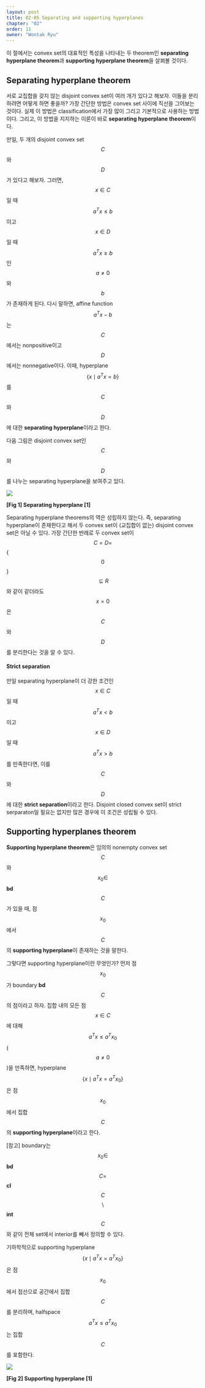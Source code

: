 ```yaml
---
layout: post
title: 02-05 Separating and supporting hyperplanes
chapter: "02"
order: 11
owner: "Wontak Ryu"
---
```


이 절에서는 convex set의 대표적인 특성을 나타내는 두 theorem인 **separating hyperplane theorem**과 **supporting hyperplane theorem**을 살펴볼 것이다.

## Separating hyperplane theorem
서로 교집합을 갖지 않는 disjoint convex set이 여러 개가 있다고 해보자. 이들을 분리하려면 어떻게 하면 좋을까? 가장 간단한 방법은 convex set 사이에 직선을 그어보는 것이다. 실제 이 방법은 classification에서 가장 많이 그리고 기본적으로 사용하는 방법이다. 그리고, 이 방법을 지지하는 이론이 바로 **separating hyperplane theorem**이다. 

만일, 두 개의 disjoint convex set $$C$$와 $$D$$가 있다고 해보자. 그러면, $$x \in C$$일 때  $$a^T x \le b$$이고 $$x \in D$$일 때  $$a^T x \ge b$$인 $$a \ne 0$$와 $$b$$가 존재하게 된다. 다시 말하면, affine function $$a^T x -  b$$는 $$C$$에서는 nonpositive이고 $$D$$에서는 nonnegative이다. 이때, hyperplane $$ \{ x \mid a^T x =  b\}$$를 $$C$$와 $$D$$에 대한 **separating hyperplane**이라고 한다.

다음 그림은 disjoint convex set인 $$C$$와 $$D$$를 나누는 separating hyperplane을 보여주고 있다.


![](https://wikidocs.net/images/page/17374/02.05_01_Seperating_hyperplan_theorem.PNG)

**[Fig 1] Separating hyperplane [1]**

Separating hyperplane theorems의 역은 성립하지 않는다. 즉, separating hyperplane이 존재한다고 해서 두 convex set이 (교집합이 없는) disjoint convex set은 아닐 수 있다. 가장 간단한 반례로 두 convex set이 $$C = D = $$ {$$0$$} $$\subseteq R$$와 같이 같더라도 $$x = 0$$은 $$C$$와 $$D$$를 분리한다는 것을 알 수 있다.

#### Strict separation

만일 separating hyperplane이 더 강한 조건인 $$x \in C$$일 때  $$a^T x \lt b$$이고 $$x \in D$$일 때  $$a^T x \gt b$$를 만족한다면, 이를 $$C$$와 $$D$$에 대한 **strict separation**이라고 한다. Disjoint closed convex set이 strict serparaton일 필요는 없지만 많은 경우에 이 조건은 성립될 수 있다.


## Supporting hyperplanes theorem
**Supporting hyperplane theorem**은 임의의 nonempty convex set $$C$$와 $$x_0 \in$$ **bd** $$C$$가 있을 때, 점 $$x_0$$에서 $$C$$의 **supporting hyperplane**이 존재하는 것을 말한다. 

그렇다면 supporting hyperplane이란 무엇인가? 먼저 점 $$x_0$$가 boundary **bd** $$C$$의 점이라고 하자. 집합 내의 모든 점 $$x \in C$$에 대해  $$a^T x \le a^T x_0$$ ($$a \ne 0$$)을 만족하면, hyperplane $$\{x \mid a^T x = a^T x_0 \}$$은 점 $$x_0$$에서 집합 $$C$$의 **supporting hyperplane**이라고 한다. 

[참고] boundary는 $$x_0 \in$$ **bd** $$C = $$ **cl** $$C$$ $$\setminus$$ **int** $$C$$와 같이 전체 set에서 interior를 빼서 정의할 수 있다.

기하학적으로 supporting hyperplane $$\{x \mid a^T x = a^T x_0\}$$은 점 $$x_0$$에서 접선으로 공간에서 집합 $$C$$를 분리하며, halfspace $$a^T x \le a^T x_0$$는 집합 $$C$$를 포함한다.

![](https://wikidocs.net/images/page/17374/02.05_02_Supporting_hyperplane_theorem.PNG)

**[Fig 2] Supporting hyperplane [1]**



